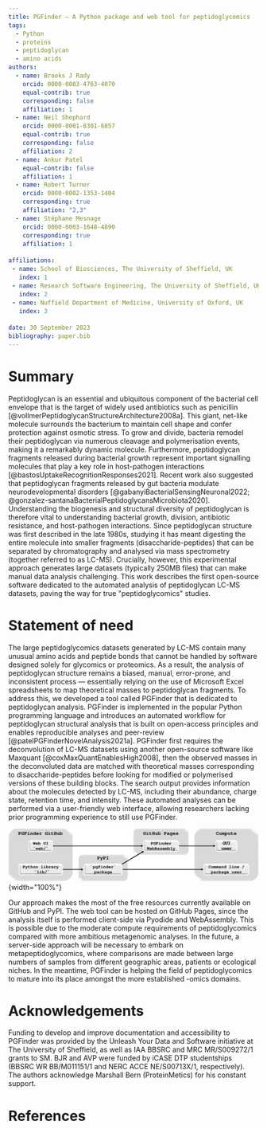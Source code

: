 ```yaml
---
title: PGFinder — A Python package and web tool for peptidoglycomics
tags:
  - Python
  - proteins
  - peptidoglycan
  - amino acids
authors:
  - name: Brooks J Rady
    orcid: 0000-0003-4763-4070
    equal-contrib: true
    corresponding: false
    affiliation: 1
  - name: Neil Shephard
    orcid: 0000-0001-8301-6857
    equal-contrib: true
    corresponding: false
    affiliation: 2
  - name: Ankur Patel
    equal-contrib: false
    affiliation: 1
  - name: Robert Turner
    orcid: 0000-0002-1353-1404
    corresponding: true
    affiliation: "2,3"
  - name: Stéphane Mesnage
    orcid: 0000-0003-1648-4890
    corresponding: true
    affiliation: 1

affiliations:
 - name: School of Biosciences, The University of Sheffield, UK
   index: 1
 - name: Research Software Engineering, The University of Sheffield, UK
   index: 2
 - name: Nuffield Department of Medicine, University of Oxford, UK
   index: 3

date: 30 September 2023
bibliography: paper.bib
---
```


# Summary

Peptidoglycan is an essential and ubiquitous component of the bacterial cell envelope that is the target of widely used antibiotics such as penicillin [@vollmerPeptidoglycanStructureArchitecture2008a].
This giant, net-like molecule surrounds the bacterium to maintain cell shape and confer protection against osmotic stress.
To grow and divide, bacteria remodel their peptidoglycan via numerous cleavage and polymerisation events, making it a remarkably dynamic molecule.
Furthermore, peptidoglycan fragments released during bacterial growth represent important signalling molecules that play a key role in host-pathogen interactions [@bastosUptakeRecognitionResponses2021].
Recent work also suggested that peptidoglycan fragments released by gut bacteria modulate neurodevelopmental disorders [@gabanyiBacterialSensingNeuronal2022; @gonzalez-santanaBacterialPeptidoglycansMicrobiota2020].
Understanding the biogenesis and structural diversity of peptidoglycan is therefore vital to understanding bacterial growth, division, antibiotic resistance, and host-pathogen interactions.
Since peptidoglycan structure was first described in the late 1980s, studying it has meant digesting the entire molecule into smaller fragments (disaccharide-peptides) that can be separated by chromatography and analysed via mass spectrometry (together referred to as LC-MS).
Crucially, however, this experimental approach generates large datasets (typically 250MB files) that can make manual data analysis challenging.
This work describes the first open-source software dedicated to the automated analysis of peptidoglycan LC-MS datasets, paving the way for true "peptidoglycomics" studies.

# Statement of need

The large peptidoglycomics datasets generated by LC-MS contain many unusual amino acids and peptide bonds that cannot be handled by software designed solely for glycomics or proteomics.
As a result, the analysis of peptidoglycan structure remains a biased, manual, error-prone, and inconsistent process — essentially relying on the use of Microsoft Excel spreadsheets to map theoretical masses to peptidoglycan fragments.
To address this, we developed a tool called PGFinder that is dedicated to peptidoglycan analysis.
PGFinder is implemented in the popular Python programming language and introduces an automated workflow for peptidoglycan structural analysis that is built on open-access principles and enables reproducible analyses and peer-review [@patelPGFinderNovelAnalysis2021a].
PGFinder first requires the deconvolution of LC-MS datasets using another open-source software like Maxquant [@coxMaxQuantEnablesHigh2008], then the observed masses in the deconvoluted data are matched with theoretical masses corresponding to disaccharide-peptides before looking for modified or polymerised versions of these building blocks.
The search output provides information about the molecules detected by LC-MS, including their abundance, charge state, retention time, and intensity.
These automated analyses can be performed via a user-friendly web interface, allowing researchers lacking prior programming experience to still use PGFinder.

![Software and infrastructure engineering](Infrastructure.svg){width="100%"}

Our approach makes the most of the free resources currently available on GitHub and PyPI.
The web tool can be hosted on GitHub Pages, since the analysis itself is performed client-side via Pyodide and WebAssembly.
This is possible due to the moderate compute requirements of peptidoglycomics compared with more ambitious metagenomic analyses.
In the future, a server-side approach will be necessary to embark on metapeptidoglycomics, where comparisons are made between large numbers of samples from different geographic areas, patients or ecological niches.
In the meantime, PGFinder is helping the field of peptidoglycomics to mature into its place amongst the more established -omics domains.

# Acknowledgements

Funding to develop and improve documentation and accessibility to PGFinder was provided by the Unleash Your Data and Software initiative at The University of Sheffield, as well as IAA BBSRC and MRC MR/S009272/1 grants to SM.
BJR and AVP were funded by iCASE DTP studentships (BBSRC WR BB/M011151/1 and NERC ACCE NE/S00713X/1, respectively).
The authors acknowledge Marshall Bern (ProteinMetics) for his constant support.

# References
